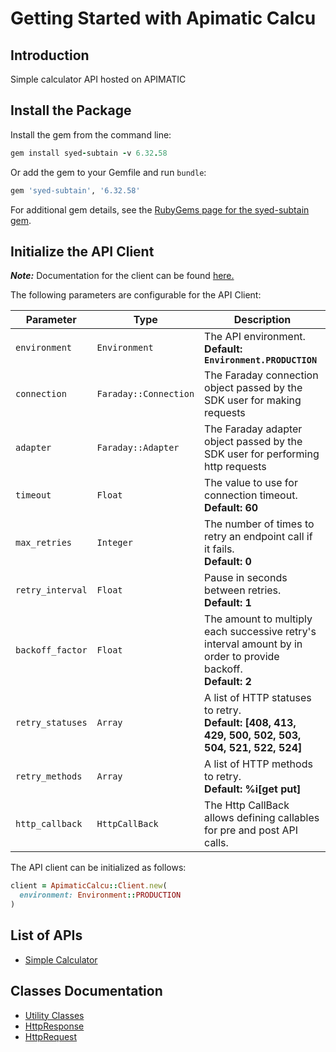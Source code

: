 
# Getting Started with Apimatic Calcu

## Introduction

Simple calculator API hosted on APIMATIC

## Install the Package

Install the gem from the command line:

```ruby
gem install syed-subtain -v 6.32.58
```

Or add the gem to your Gemfile and run `bundle`:

```ruby
gem 'syed-subtain', '6.32.58'
```

For additional gem details, see the [RubyGems page for the syed-subtain gem](https://rubygems.org/gems/syed-subtain/versions/6.32.58).

## Initialize the API Client

**_Note:_** Documentation for the client can be found [here.](https://www.github.com/Syed-Subtain/new-ruby-repo/tree/6.32.58/doc/client.md)

The following parameters are configurable for the API Client:

| Parameter | Type | Description |
|  --- | --- | --- |
| `environment` | `Environment` | The API environment. <br> **Default: `Environment.PRODUCTION`** |
| `connection` | `Faraday::Connection` | The Faraday connection object passed by the SDK user for making requests |
| `adapter` | `Faraday::Adapter` | The Faraday adapter object passed by the SDK user for performing http requests |
| `timeout` | `Float` | The value to use for connection timeout. <br> **Default: 60** |
| `max_retries` | `Integer` | The number of times to retry an endpoint call if it fails. <br> **Default: 0** |
| `retry_interval` | `Float` | Pause in seconds between retries. <br> **Default: 1** |
| `backoff_factor` | `Float` | The amount to multiply each successive retry's interval amount by in order to provide backoff. <br> **Default: 2** |
| `retry_statuses` | `Array` | A list of HTTP statuses to retry. <br> **Default: [408, 413, 429, 500, 502, 503, 504, 521, 522, 524]** |
| `retry_methods` | `Array` | A list of HTTP methods to retry. <br> **Default: %i[get put]** |
| `http_callback` | `HttpCallBack` | The Http CallBack allows defining callables for pre and post API calls. |

The API client can be initialized as follows:

```ruby
client = ApimaticCalcu::Client.new(
  environment: Environment::PRODUCTION
)
```

## List of APIs

* [Simple Calculator](https://www.github.com/Syed-Subtain/new-ruby-repo/tree/6.32.58/doc/controllers/simple-calculator.md)

## Classes Documentation

* [Utility Classes](https://www.github.com/Syed-Subtain/new-ruby-repo/tree/6.32.58/doc/utility-classes.md)
* [HttpResponse](https://www.github.com/Syed-Subtain/new-ruby-repo/tree/6.32.58/doc/http-response.md)
* [HttpRequest](https://www.github.com/Syed-Subtain/new-ruby-repo/tree/6.32.58/doc/http-request.md)

